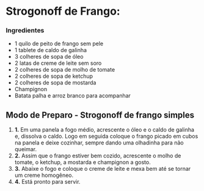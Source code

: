 # Strogonoff de Frango:

### Ingredientes



- 1 quilo de peito de frango sem pele
- 1 tablete de caldo de galinha
- 3 colheres de sopa de óleo
- 2 latas de creme de leite sem soro
- 2 colheres de sopa de molho de tomate
- 2 colheres de sopa de ketchup
- 2 colheres de sopa de mostarda
- Champignon
- Batata palha e arroz branco para acompanhar



## Modo de Preparo - Strogonoff de frango simples





1. **1.** Em uma panela a fogo médio, acrescente o óleo e o caldo de galinha e, dissolva o caldo. Logo em seguida coloque o frango picado em cubos na panela e deixe cozinhar, sempre dando uma olhadinha para não queimar.
2. **2.** Assim que o frango estiver bem cozido, acrescente o molho de tomate, o ketchup, a mostarda e champignon a gosto.
3. **3.** Abaixe o fogo e coloque o creme de leite e mexa bem até se tornar um creme homogêneo.
4. **4.** Está pronto para servir.